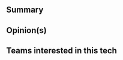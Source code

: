 <!--
  Thanks for submitting a pull request!
  Please provide enough information so that others can review your pull request.

  Before submitting a pull request, please make sure the following is done:
  1. Clone [the repository](https://github.com/sky-uk/csp-tech-radar) and create your branch from `master`.
  2. Update csp-tech-radar.csv, keeping in mind that opinions are categorized into quadrants, and provide any reasoning about whether we would like to hold/assess/trial or adopt this tech.
  3. Identify any other team(s) who you believe might be already using this or looking to use this tech (OPTIONAL)
  4. Label the PR with the appropriate quadrant.
  5. Link the PR to any related issue.
-->

## Summary <!-- Brief description of changes or reference to the issue this PR is trying to resolve. -->

## Opinion(s) <!-- Reasoning about whether we would like to HOLD, ASSESS, TRIAL or ADOPT and why? -->
  
## Teams interested in this tech <!-- Any other teams you are aware of using any of the mentioned tech or showing interest? -->
